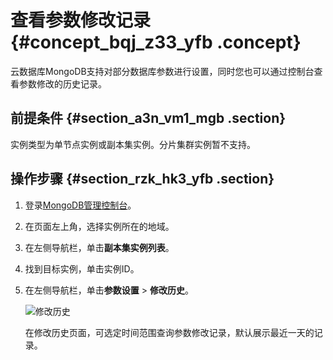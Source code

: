 # 查看参数修改记录 {#concept_bqj_z33_yfb .concept}

云数据库MongoDB支持对部分数据库参数进行设置，同时您也可以通过控制台查看参数修改的历史记录。

## 前提条件 {#section_a3n_vm1_mgb .section}

实例类型为单节点实例或副本集实例。分片集群实例暂不支持。

## 操作步骤 {#section_rzk_hk3_yfb .section}

1.  登录[MongoDB管理控制台](https://mongodb.console.aliyun.com/#/mongodb/list)。
2.  在页面左上角，选择实例所在的地域。
3.  在左侧导航栏，单击**副本集实例列表**。
4.  找到目标实例，单击实例ID。
5.  在左侧导航栏，单击**参数设置** \> **修改历史**。

    ![修改历史](http://static-aliyun-doc.oss-cn-hangzhou.aliyuncs.com/assets/img/65268/156879192633209_zh-CN.png)

    在修改历史页面，可选定时间范围查询参数修改记录，默认展示最近一天的记录。


